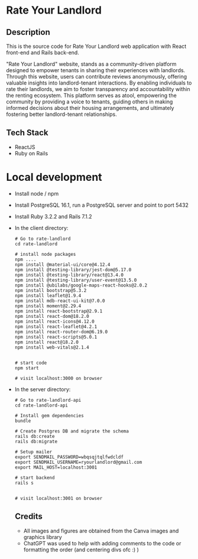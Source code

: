 # Rate Your Landlord

## Description
This is the source code for Rate Your Landlord web application with React front-end and Rails back-end.

"Rate Your Landlord" website, stands as a community-driven platform designed to empower tenants in sharing their experiences with landlords. Through this website, users can contribute reviews anonymously, offering valuable insights into landlord-tenant interactions. By enabling individuals to rate their landlords, we aim to foster transparency and accountability within the renting ecosystem. This platform serves as atool, empowering the community by providing a voice to tenants, guiding others in making informed decisions about their housing arrangements, and ultimately fostering better landlord-tenant relationships.


## Tech Stack
- ReactJS
- Ruby on Rails

# Local development

- Install node / npm
- Install PostgreSQL 16.1, run a PostgreSQL server and point to port 5432
- Install Ruby 3.2.2 and Rails 7.1.2
- In the client directory:
    ```terminal
    # Go to rate-landlord
    cd rate-landlord
    
    # install node packages
    npm ....
    npm install @material-ui/core@4.12.4
    npm install @testing-library/jest-dom@5.17.0
    npm install @testing-library/react@13.4.0
    npm install @testing-library/user-event@13.5.0
    npm install @ubilabs/google-maps-react-hooks@2.0.2
    npm install bootstrap@5.3.2
    npm install leaflet@1.9.4
    npm install mdb-react-ui-kit@7.0.0
    npm install moment@2.29.4
    npm install react-bootstrap@2.9.1
    npm install react-dom@18.2.0
    npm install react-icons@4.12.0
    npm install react-leaflet@4.2.1
    npm install react-router-dom@6.19.0
    npm install react-scripts@5.0.1
    npm install react@18.2.0
    npm install web-vitals@2.1.4


    # start code
    npm start

    # visit localhost:3000 on browser
    ```
- In the server directory:
    ```terminal
    # Go to rate-landlord-api
    cd rate-landlord-api

    # Install gem dependencies
    bundle
    
    # Create Postgres DB and migrate the schema
    rails db:create
    rails db:migrate

    # Setup mailer
    export SENDMAIL_PASSWORD=wbqsqjtqlfwdcldf
    export SENDMAIL_USERNAME=ryourlandlord@gmail.com
    export MAIL_HOST=localhost:3001

    # start backend
    rails s
    

    # visit localhost:3001 on browser
    ```

    ## Credits
  - All images and figures are obtained from the Canva images and graphics library
  - ChatGPT was used to help with adding comments to the code or formatting the order  (and centering divs ofc :) )
  
  
